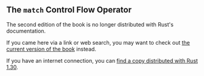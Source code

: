 ## The `match` Control Flow Operator

The second edition of the book is no longer distributed with Rust's documentation.

If you came here via a link or web search, you may want to check out [the current
version of the book](/src/ch06-02-match.md) instead.

If you have an internet connection, you can [find a copy distributed with
Rust
1.30](https://doc.rust-lang.org/1.30.0/book/second-edition/ch06-02-match.html).